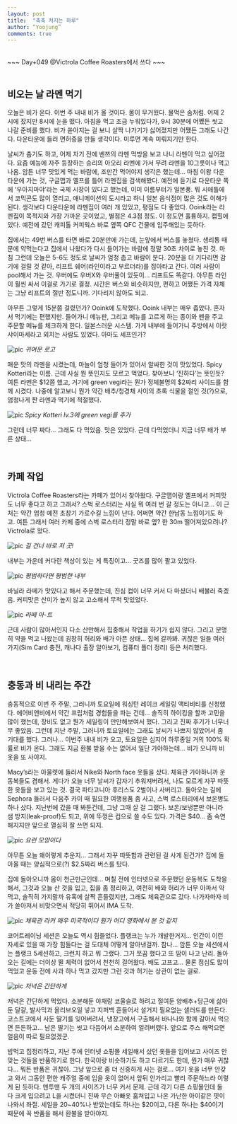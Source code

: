 ```yaml
---
layout: post
title:  "축축 처지는 하루"
author: “Yoojung”
comments: true
---
```

<br>
~~~
Day+049 @Victrola Coffee Roasters에서 쓰다
~~~

<br>
<br>

## 비오는 날 라멘 먹기
오늘은 비가 온다. 이번 주 내내 비가 올 것이다. 몸이 무거웠다. 물먹은 솜처럼. 어제 2시에 잤지만 8시에 눈을 떴다. 아침을 먹고 조금 누워있다가, 9시 30분에 어쨌든 씻고 나갈 준비를 했다. 비가 쏟아지는 걸 보니 살짝 나가기가 싫어졌지만 어쨌든 그래도 나간다. 다운타운에 들러 면허증을 만들 생각이다. 미루면 계속 미뤄지기만 한다. 

날씨가 춥기도 하고, 어제 자기 전에 벤쯔의 라멘 먹방을 보고 나니 라멘이 먹고 싶어졌다. 요즘 예능에 자주 등장하는 승리의 아오리 라멘에 가서 무려 라멘을 10그릇이나 먹고 나옴. 암튼 너무 맛있게 먹는 바람에, 조만간 먹어야지 생각은 했는데... 마침 이왕 다운타운에 가는 것, 구글맵과 옐프를 틀어 라멘집을 검색해봤다. 예전에 듣기로 다운타운 쪽에 ‘우아지마야’라는 국제 시장이 있다고 했는데, 이미 이름부터가 일본풍. 뭐 시애틀에서 코믹콘도 많이 열리고, 애니메이션의 도시라고 하니 일본 음식점이 많은 것도 이해가 된다. 생각보다 다운타운에 라멘집이 여러 개 있었고, 평점도 다 좋았다. Ooink라는 라멘집이 목적지와 가장 가까운 곳이었고, 별점은 4.3점 정도. 이 정도면 훌륭하지. 캡힐에 있다. 예전에 갔던 캐피톨 커피웍스 바로 옆쪽 QFC 건물에 입주해있는 듯하다. 

집에서는 49번 버스를 타면 바로 20분만에 가는데, 눈앞에서 버스를 놓쳤다. 생리통 때문에 약먹는다고 집에서 나왔다가 다시 들어가는 바람에 정말 30초 차이로 놓친 것. 마침 그런데 오늘은 5-6도 정도로 날씨가 엄청 춥고 바람이 분다. 20분을 더 기다리면 감기에 걸릴 것 같아, 리프트 쉐어(라인이라고 부르더라)를 잡아타고 간다. 여러 사람이 pool해서 가는 것. 우버에도 우버X와 우버풀이 있듯이... 리프트도 똑같다. 아무튼 라인이 훨씬 싸서 이걸로 가기로 결정. 시간은 버스와 비슷하지만, 편하고 어쨌든 가격 자체는 그냥 리프트의 절반 정도니까. 기다리지 않아도 되고.

아무튼 그렇게 15분쯤 걸렸던가? Ooink에 도착했다. Ooink 내부는 매우 좁았다. 혼자서 먹기에는 편했지만. 들어가니 메뉴판, 그리고 메뉴를 고르게 하는 종이와 펜을 주고 주문할 메뉴를 체크하게 한다. 일본스러운 시스템. 가게 내부에 들어가니 주방에서 이랏샤이마세라고 외치는 사람도 있었다. 아마도 셰프인가?

![pic]({{site.url}}/assets/2018-04-12-p01.JPG)
_귀여운 로고_

매운 맛의 라멘을 시켰는데, 마늘이 엄청 들어가 있어서 알싸한 것이 맛있었다. Spicy Kotteri라는 이름. 근데 사실 뭔 뜻인지도 모르고 먹었다. 찾아보니 ‘진하다’는 뜻인듯? 여튼 라멘은 $12쯤 했고, 거기에 green vegi라는 뭔가 정체불명의 $2짜리 사이드를 함께 시켰다. 나중에 알고보니 뭔가 약간 배추/청경채 사이의 초록 식물을 절인 것(?)으로, 엄청나게 짠 라멘과 먹기에 적절했다. 
 
![pic]({{site.url}}/assets/2018-04-12-p02.JPG)
_Spicy Kotteri lv.3에 green vegi를 추가_

그런데 너무 짜다... 그래도 다 먹었음. 맛은 있었다. 근데 다먹었더니 지금 너무 배가 부른 상태... 

<br>

## 카페 작업
Victrola Coffee Roasters라는 카페가 있어서 찾아왔다. 구글맵이랑 옐프에서 커피맛도 너무 좋다고 하고 그래서? 스벅 로스터리는 사실 뭐 여러 번 갈 정도는 아니고... 이 근처는 약간 엄청 예전 초창기 가로수길 느낌이 난다. 어쩌면 약간 한남동 느낌이기도 하고. 여튼 그래서 여러 카페 중에 스벅 로스터리 정말 바로 옆? 한 30m 떨어져있으려나? Victrola로 왔다. 

![pic]({{site.url}}/assets/2018-04-12-p03.jpg)
_길 건너 바로 저 곳!_

내부는 가운데 커다란 책상이 있는 게 특징이고... 굿즈를 많이 팔고 있었다.

![pic]({{site.url}}/assets/2018-04-12-p03.jpg)
_평범하다면 평범한 내부_

바닐라 라떼가 맛있다고 해서 주문했는데, 진심 컵이 너무 커서 다 마셨더니 배불러 죽겠음. 커피맛은 산미가 높지 않고 고소해서 무척 맛있었다. 

![pic]({{site.url}}/assets/2018-04-12-p05.JPG)
_라떼 아-트_

근데 사람이 많아서인지 다소 산만해서 집중해서 작업을 하기가 쉽지 않다. 그리고 분명히 약을 먹고 나왔는데 굉장히 허리와 배가 아픈 상태... 집에 갈까봐. 귀찮은 일들 여러가지(Sim Card 충전, 캐나다 출장 알아보기, 컴퓨터 폴더 정리) 등은 처리했다. 

<br>

## 충동과 비 내리는 주간
충동적으로 이번 주 주말, 그러니까 토요일에 워싱턴 레이크 세일링 액티비티를 신청했다. 에어비앤비에서 약간 프립처럼 경험들을 파는 건데... 솔직히 하이킹을 할까 고민을 많이 했는데, 장비도 없고 뭔가 세일링이 만만해보여서 했다. 그리고 진짜 후기가 너무너무 좋았음. 그런데 지난 주말, 그러니까 토요일에는 그래도 날씨가 나쁘지 않았어서 좀 기대를 했다. 그러나... 이번주 내내 비가 오고, 토요일은 심지어 하루종일 거의 100% 확률로 비가 온다. 그래도 지금 환불 받을 수는 없어서 일단 가야하는데... 비가 오니까 비옷을 또 사야지. 

Macy’s라는 아울렛에 들러서 Nike와 North face 옷들을 샀다. 체육관 가야하니까 운동복들도 겸해서. 게다가 오늘 너무 날씨가 갑자기 추워져버려서, 나도 모르게 자꾸 따뜻한 옷들을 보고 있는 것. 결국 파타고니아 후리스도 2벌이나 사버리고. 돌아오는 길에 Sephora 들러서 다음주 카이 때 필요한 여행용품 좀 사고, 스벅 로스터리에서 보온병도 하나 샀다. 지난번에 갔을 때 봐둔건데, 그냥 그때 살 걸 그랬다. 보온/보냉뿐만 아니라 샘 방지(leak-proof)도 되고, 위에 뚜껑은 컵으로 쓸 수도 있다. 가격은 $40... 좀 숙연해지지만 앞으로 열심히 잘 쓰면 되지.

![pic]({{site.url}}/assets/2018-04-12-p06.JPG)
_요런 모양이다_

아무튼 오늘 왜이렇게 추운지... 그래서 자꾸 따뜻함과 관련된 걸 사게 된건가? 집에 돌아올 때는 양심적으로(?) $2.5짜리 버스를 탔다. 

집에 돌아오니까 몸이 천근만근인데... 며칠 전에 인터넷으로 주문했던 운동복도 도착을 해서, 그것과 오늘 산 것을 입고, 집을 좀 정리하고, 여전히 배와 허리가 너무 아파서 약 먹고, 솔직히 가지말까 유혹에 살짝 흔들렸지만, 그래도 체육관으로 갔다. 나가자마자 비가 쏟아져서 비맞으면서 적당히 뛰어서 IMA 도착. 

![pic]({{site.url}}/assets/2018-04-12-p07.JPG)
_체육관 라커 매우 미국적이다 뭔가 어디 영화에서 본 것 같지_

코어트레이닝 세션은 오늘도 역시 힘들었다. 플랭크는 누가 개발한거지... 인간이 이런 자세로 있을 때 가장 힘들다는 걸 도대체 어떻게 알아낸걸까. 참나... 암튼 오늘 세션에서는 플랭크 5세션하고, 크런치 하고 뭐 그랬다. 그거 쪼끔 했다고 또 땀이 나고 난리. 돌아오는 길에는 더이상 뛸 체력이 없어서 천천히 걸어왔다. 배도 고프고... 물론 점심도 많이 먹었고 운동 전에 사과 하나 먹고 갔지만 그런 것과 허기는 상관이 없는 걸로.

![pic]({{site.url}}/assets/2018-04-12-p08.JPG)
_저녁은 간단하게_

저녁은 간단하게 먹었다. 소분해둔 야채랑 코울슬로 하려고 절여둔 양배추+당근에 삶아둔 달걀, 발사믹과 올리브오일 넣고 지퍼백 흔들어서 설거지 필요없는 샐러드를 만든다. 코스트코에서 사둔 딸기를 잊어버려서, 냉장고에서 구출해서 바나나와 함께 갈아서 먹으면 든든하고... 남은 딸기는 씻고 다듬어서 소분하여 얼려버렸다. 앞으로 주스 해먹으면 얼음이 따로 필요없겠군.

밥먹고 집정리하고, 지난 주에 인터넷 쇼핑몰 세일해서 샀던 옷들을 입어보고 사이즈 안 맞는 것들을 반품하기로 한다. 한국이랑 비슷하기도 하고 다르기도 한데, 뭔가 매우 귀찮다... 뭐든 반품은 귀찮아. 그냥 앞으로 좀 더 신중하게 사는 걸로... 여기 옷을 너무 안갖고 와서 그동안 편한 캐주얼 중에 입을 옷이 없어서 앞뒤 안가리고 빨리 주문하느라 이렇게 된 듯하다. 맨투맨 두 개의 사이즈가 너무 커서 문제. 근데 각기 다른 쇼핑몰인데 둘 다 크게 입으려고 L을 시켰더니 진짜 무슨 아빠옷 훔쳐입고 나온 가난한 아이같은 핏이 나와서 좌절. 세일을 20~40%나 받았는데도 하나는 $20이고, 다른 하나는 $40이기 때문에 꼭 반품을 해서 환불을 받아야지. 









